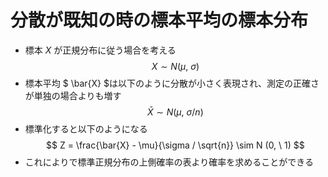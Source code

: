 # 分散が既知の時の標本平均の標本分布

- 標本 $X$ が正規分布に従う場合を考える
$$ X \sim N(\mu, \ \sigma) $$
- 標本平均 $ \bar{X} $は以下のように分散が小さく表現され、測定の正確さが単独の場合よりも増す
$$ \bar{X} \sim N(\mu, \ \sigma / n) $$
- 標準化すると以下のようになる
$$ Z = \frac{\bar{X} - \mu}{\sigma / \sqrt{n}} \sim N (0, \ 1) $$
- これによりで標準正規分布の上側確率の表より確率を求めることができる